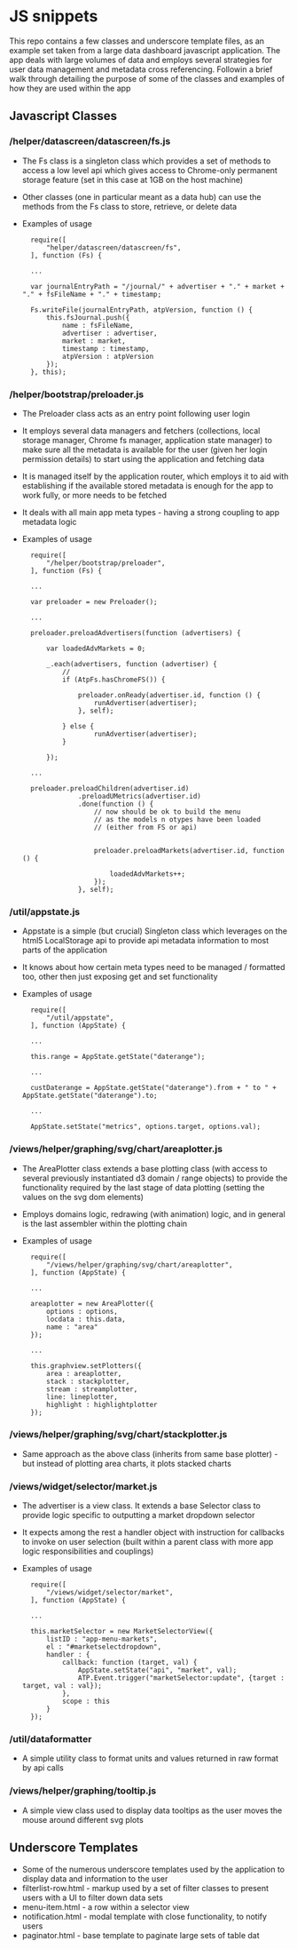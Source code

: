 # JS snippets

This repo contains a few classes and underscore template files, as an example set taken from a large data dashboard javascript application.
The app deals with large volumes of data and employs several strategies for user data management and metadata cross referencing.
Followin a brief walk through detailing the purpose of some of the classes and examples of how they are used within the app
## Javascript Classes
### /helper/datascreen/datascreen/fs.js
* The Fs class is a singleton class which provides a set of methods to access a low level api which gives access to Chrome-only permanent storage feature (set in this case at 1GB on the host machine)
* Other classes (one in particular meant as a data hub) can use the methods from the Fs class to store, retrieve, or delete data
* Examples of usage

    	require([
      		"helper/datascreen/datascreen/fs",
    	], function (Fs) {
    	
    	...
    
    	var journalEntryPath = "/journal/" + advertiser + "." + market + "." + fsFileName + "." + timestamp;

    	Fs.writeFile(journalEntryPath, atpVersion, function () {
      		this.fsJournal.push({
        		name : fsFileName,
        		advertiser : advertiser,
        		market : market,
        		timestamp : timestamp,
        		atpVersion : atpVersion
      		});
    	}, this);
    	
### /helper/bootstrap/preloader.js
* The Preloader class acts as an entry point following user login
* It employs several data managers and fetchers (collections, local storage manager, Chrome fs manager, application state manager) to make sure all the metadata is available for the user (given her login permission details) to start using the application and fetching data
* It is managed itself by the application router, which employs it to aid with establishing if the available stored metadata is enough for the app to work fully, or more needs to be fetched
* It deals with all main app meta types - having a strong coupling to app metadata logic
* Examples of usage
		
		require([
      		"/helper/bootstrap/preloader",
    	], function (Fs) {
    	
    	...
    	
		var preloader = new Preloader();
		
		...
		
		preloader.preloadAdvertisers(function (advertisers) {

			var loadedAdvMarkets = 0;

			_.each(advertisers, function (advertiser) {
				//
				if (AtpFs.hasChromeFS()) {
				
					preloader.onReady(advertiser.id, function () {
						runAdvertiser(advertiser);
					}, self);
						
				} else {
						runAdvertiser(advertiser);
				}

			});
				
		...
		
		preloader.preloadChildren(advertiser.id)
					.preloadUMetrics(advertiser.id)
					.done(function () {
						// now should be ok to build the menu
						// as the models n otypes have been loaded
						// (either from FS or api)
								

						preloader.preloadMarkets(advertiser.id, function () {

							loadedAdvMarkets++;
						});
					}, self);
					
### /util/appstate.js
* Appstate is a simple (but crucial) Singleton class which leverages on the html5 LocalStorage api to provide api metadata information to most parts of the  application
* It knows about how certain meta types need to be managed / formatted too, other then just exposing get and set functionality
* Examples of usage
		
		require([
      		"/util/appstate",
    	], function (AppState) {
    	
    	...
    	
		this.range = AppState.getState("daterange");
		
		...
		
		custDaterange = AppState.getState("daterange").from + " to " + AppState.getState("daterange").to;
		
		...
		
		AppState.setState("metrics", options.target, options.val);

### /views/helper/graphing/svg/chart/areaplotter.js
* The AreaPlotter class extends a base plotting class (with access to several previously instantiated d3 domain / range objects) to provide the functionality required by the last stage of data plotting (setting the  values on the svg dom elements)
* Employs domains logic, redrawing (with animation) logic, and in general is the last assembler within the plotting chain
* Examples of usage
		
		require([
      		"/views/helper/graphing/svg/chart/areaplotter",
    	], function (AppState) {
    	
    	...
    	
		areaplotter = new AreaPlotter({
            options : options,
            locdata : this.data,
            name : "area"
        });
        
        ...
        
        this.graphview.setPlotters({
            area : areaplotter,
            stack : stackplotter,
            stream : streamplotter,
            line: lineplotter,
            highlight : highlightplotter
    	});

### /views/helper/graphing/svg/chart/stackplotter.js
* Same approach as the above class (inherits from same base plotter) - but instead of plotting area charts, it plots stacked charts

### /views/widget/selector/market.js
* The advertiser is a view class. It extends a base Selector class to provide logic specific to outputting a market dropdown selector
* It expects among the rest a handler object with instruction for callbacks to invoke on user selection (built within a parent class with more app logic responsibilities and couplings)
* Examples of usage
		
		require([
      		"/views/widget/selector/market",
    	], function (AppState) {
    	
    	...
    	
		this.marketSelector = new MarketSelectorView({
            listID : "app-menu-markets",
            el : "#marketselectdropdown",
            handler : {
                callback: function (target, val) {
                    AppState.setState("api", "market", val);
                    ATP.Event.trigger("marketSelector:update", {target : target, val : val});
                },
                scope : this
            }
        });
        
### /util/dataformatter
* A simple utility class to format units and values returned in raw format by api calls

### /views/helper/graphing/tooltip.js
* A simple view class used to display data tooltips as the user moves the mouse around different svg plots
## Underscore Templates
* Some of the numerous underscore templates used by the application to display data and information to the user
* filterlist-row.html - markup used by a set of filter classes to present users with a UI to filter down data sets
* menu-item.html - a row within a selector view
* notification.html - modal template with close functionality, to notify users
* paginator.html - base template to paginate large sets of table dat
